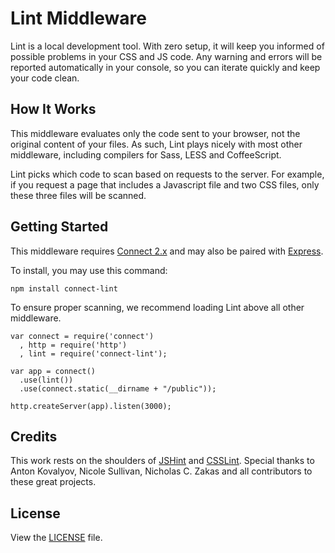 # Lint Middleware

  Lint is a local development tool. With zero setup, it will keep
  you informed of possible problems in your CSS and JS code. 
  Any warning and errors will be reported automatically in your console,
  so you can iterate quickly and keep your code clean.
  

## How It Works

  This middleware evaluates only the code sent to your browser, 
  not the original content of your files. 
  As such, Lint plays nicely with most other middleware, including 
  compilers for Sass, LESS and CoffeeScript.

  Lint picks which code to scan based on requests to the server. For example, 
  if you request a page that includes a Javascript file 
  and two CSS files, only these three files will be scanned.

## Getting Started

  This middleware requires [Connect 2.x](http://www.senchalabs.org/connect/) and may also be paired with [Express](http://expressjs.com).

  To install, you may use this command:
    
    npm install connect-lint

  To ensure proper scanning, we recommend loading Lint above all other 
  middleware.

    var connect = require('connect')
      , http = require('http')
      , lint = require('connect-lint');

    var app = connect()
      .use(lint())
      .use(connect.static(__dirname + "/public"));

    http.createServer(app).listen(3000);


## Credits

This work rests on the shoulders of [JSHint](https://github.com/jshint/jshint/) and [CSSLint](https://github.com/stubbornella/csslint). Special thanks to Anton Kovalyov, Nicole Sullivan, Nicholas C. Zakas and all contributors to these great projects.

## License

View the [LICENSE](https://github.com/modelj/connect-hint/blob/master/LICENSE) file.
 